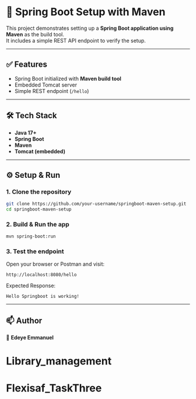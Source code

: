 # 🚀 Spring Boot Setup with Maven

This project demonstrates setting up a **Spring Boot application using Maven** as the build tool.  
It includes a simple REST API endpoint to verify the setup.

---

## ✅ Features
- Spring Boot initialized with **Maven build tool**
- Embedded Tomcat server
- Simple REST endpoint (`/hello`)

---

## 🛠️ Tech Stack
- **Java 17+**
- **Spring Boot**
- **Maven**
- **Tomcat (embedded)**

---

## ⚙️ Setup & Run

### 1. Clone the repository
```bash
git clone https://github.com/your-username/springboot-maven-setup.git
cd springboot-maven-setup
```

### 2. Build & Run the app
```bash
mvn spring-boot:run
```

### 3. Test the endpoint
Open your browser or Postman and visit:
```
http://localhost:8080/hello
```

Expected Response:
```text
Hello Springboot is working!
```

---

## 📫 Author
👤 **Edeye Emmanuel**
# Library_management
# Flexisaf_TaskThree
